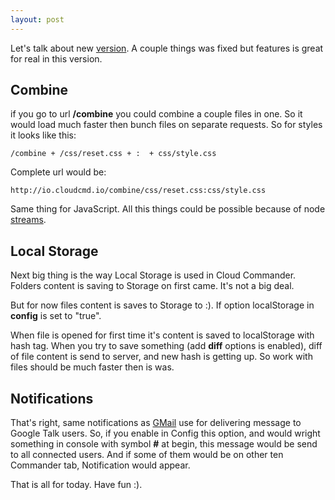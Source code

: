 ```yaml
---
layout: post
---
```


Let's talk about new [version](https://github.com/coderaiser/cloudcmd/releases/tag/v0.7.0 "0.7.0"). A couple things was fixed but features  is great for real in this version.

Combine
------------
if you go to url **/combine** you could combine a couple files in one. So 
it would load much faster then bunch files on separate requests.
So for styles it looks like this:

```
/combine + /css/reset.css + :  + css/style.css
```

Complete url would be:
```
http://io.cloudcmd.io/combine/css/reset.css:css/style.css
```

Same thing for JavaScript.
All this things could be possible because of node [streams](http://nodejs.org/api/stream.html "Stream").


Local Storage
------------
Next big thing is the way Local Storage is used in Cloud Commander.
Folders content is saving to Storage on first came. It's not a big deal. 

But for now files content is saves to Storage to :). If option localStorage in **config** is set to "true".

When file is opened for first time it's content is saved to localStorage with hash tag. When you try to save something (add **diff** options is enabled), diff of file content is send to server, and new hash is getting up. So work with files should be much faster then is was.


Notifications
------------
That's right, same notifications as [GMail](http://gmail.com "GMail") use for delivering message to Google Talk users.
So, if you enable in Config this option, and would wright something in console with symbol **#** at begin, this message would be send to all connected users. And if some of them would be on other ten Commander tab, Notification would appear.

That is all for today. Have fun :).

